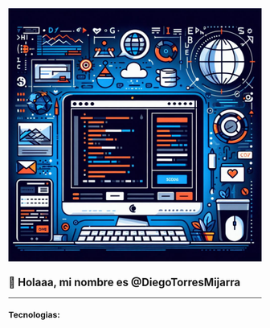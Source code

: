 <img src="https://raw.githubusercontent.com/DiegoTorresMijarra/DiegoTorresMijarra/master/header.jpeg" alt="header" align="center">

## 👋 Holaaa, mi nombre es @DiegoTorresMijarra
<hr>

### Tecnologias:
